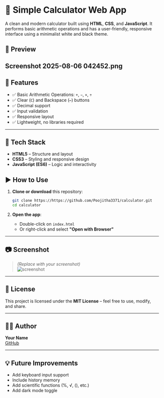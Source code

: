 # 🔢 Simple Calculator Web App

A clean and modern calculator built using **HTML**, **CSS**, and **JavaScript**. It performs basic arithmetic operations and has a user-friendly, responsive interface using a minimalist white and black theme.

## 📸 Preview
Screenshot 2025-08-06 042452.png
---

## 🚀 Features

- ✅ Basic Arithmetic Operations: `+`, `−`, `×`, `÷`
- ✅ Clear (`C`) and Backspace (`←`) buttons
- ✅ Decimal support
- ✅ Input validation
- ✅ Responsive layout
- ✅ Lightweight, no libraries required

---

## 🧾 Tech Stack

- **HTML5** – Structure and layout
- **CSS3** – Styling and responsive design
- **JavaScript (ES6)** – Logic and interactivity


## ▶️ How to Use

1. **Clone or download** this repository:
   ```bash
   git clone https://https://github.com/Poojitha3371/calculator.git
   cd calculator
   ```

2. **Open the app**:
   - Double-click on `index.html`
   - Or right-click and select **"Open with Browser"**

---

## 📷 Screenshot

> *(Replace with your screenshot)*  
> ![screenshot](screenshot.png)

---

## 📄 License

This project is licensed under the **MIT License** – feel free to use, modify, and share.

---

## 👩‍💻 Author

**Your Name**  
[GitHub](https://github.com/Poojitha3371)

---

## 💡 Future Improvements

- Add keyboard input support  
- Include history memory  
- Add scientific functions (%, √, (), etc.)  
- Add dark mode toggle
